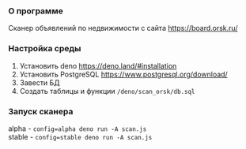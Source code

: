 ### О программе
Сканер объявлений по недвижимости с сайта https://board.orsk.ru/

### Настройка среды 
1. Установить deno
   https://deno.land/#installation
2. Установить PostgreSQL
   https://www.postgresql.org/download/
3. Завести БД
4. Создать таблицы и функции
   `/deno/scan_orsk/db.sql`

### Запуск сканера 
alpha - `config=alpha deno run -A scan.js` <br>
stable - `config=stable deno run -A scan.js`

